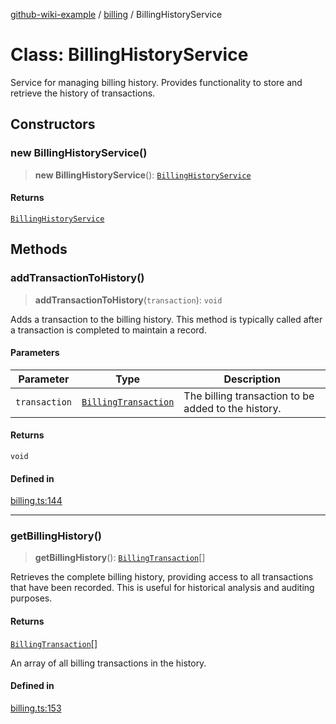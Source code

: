 [github-wiki-example](../wiki/Home) / [billing](../wiki/billing) / BillingHistoryService

# Class: BillingHistoryService

Service for managing billing history.
Provides functionality to store and retrieve the history of transactions.

## Constructors

### new BillingHistoryService()

> **new BillingHistoryService**(): [`BillingHistoryService`](../wiki/billing.Class.BillingHistoryService)

#### Returns

[`BillingHistoryService`](../wiki/billing.Class.BillingHistoryService)

## Methods

### addTransactionToHistory()

> **addTransactionToHistory**(`transaction`): `void`

Adds a transaction to the billing history.
This method is typically called after a transaction is completed to maintain a record.

#### Parameters

| Parameter | Type | Description |
| ------ | ------ | ------ |
| `transaction` | [`BillingTransaction`](../wiki/billing.Interface.BillingTransaction) | The billing transaction to be added to the history. |

#### Returns

`void`

#### Defined in

[billing.ts:144](https://github.com/typedoc2md/dummy-typescript-api/blob/main/src/billing.ts#L144)

***

### getBillingHistory()

> **getBillingHistory**(): [`BillingTransaction`](../wiki/billing.Interface.BillingTransaction)[]

Retrieves the complete billing history, providing access to all transactions that have been recorded.
This is useful for historical analysis and auditing purposes.

#### Returns

[`BillingTransaction`](../wiki/billing.Interface.BillingTransaction)[]

An array of all billing transactions in the history.

#### Defined in

[billing.ts:153](https://github.com/typedoc2md/dummy-typescript-api/blob/main/src/billing.ts#L153)
